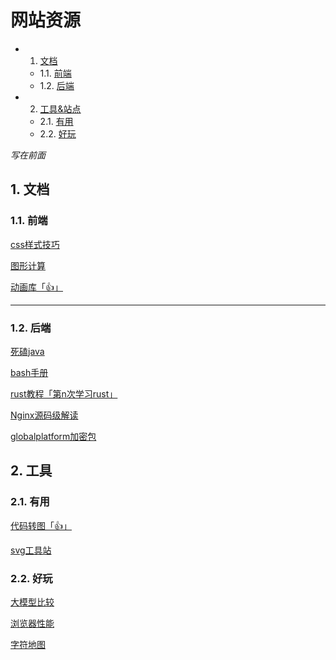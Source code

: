 
<h1>网站资源</h1>

* 1. [文档](#first)
    * 1.1. [前端](#firstPOne)
    * 1.2. [后端](#firstPTwo) 

* 2. [工具&站点](#second)
    * 2.1. [有用](#secondPOne)
    * 2.2. [好玩](#secondPTwo)

*写在前面*

## 1.  <a name='first'></a> 文档

### 1.1. <a name='firstPOne'></a> 前端


[css样式技巧](https://css-tricks.com/)

[图形计算](https://www.desmos.com/calculator?lang=zh-CN)

[动画库「👍」](https://animejs.com/)

---

### 1.2. <a name='firstPTwo'></a> 后端

[死磕java](https://www.skjava.com/sike-java)

[bash手册](https://chegva.com/ueditor/php/upload/file/20180103/1514968607814189.pdf)


[rust教程「第n次学习rust」](https://kaisery.github.io/trpl-zh-cn/)

[Nginx源码级解读](https://www.kancloud.cn/digest/understandingnginx/202587)

[globalplatform加密包](https://pinpasjc.win.tue.nl/docs/apis/gp211/org/globalplatform/)

## 2.  <a name='second'></a> 工具
### 2.1. <a name='secondPOne'></a> 有用

[代码转图「👍」](https://carbon.now.sh)

[svg工具站](https://www.svgrepo.com/)

### 2.2. <a name='secondPTwo'></a> 好玩

[大模型比较](https://beta.lmarena.ai/)

[浏览器性能](https://browserbench.org/)

[字符地图](https://asciicker.com/x13/)